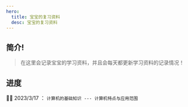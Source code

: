 ```yaml
---
hero:
  title: 宝宝的复习资料
  desc: 宝宝的复习资料
---
```


## 简介!

> 在这里会记录宝宝的学习资料，并且会每天都更新学习资料的记录情况！


## 进度
👨‍💻 2023/3/17 ： `计算机的基础知识 --- 计算机特点与应用范围`